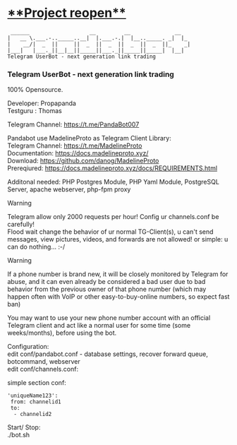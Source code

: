 <h1><ins>**Project reopen**</ins></h1>

```
 ______                   __         __              __
|   __ \.___.-.._____..__|  |.___.-.|  |__.._____. _|  |_
|    __/|  _  ||     ||  _  ||  _  ||  _  ||  _  ||_    _|
|___|   |___._||__|__||_____||___._||_____||_____|  |__|
Telegram UserBot - next generation link trading     
```
### Telegram UserBot - next generation link trading

100% Opensource.

Developer: Propapanda \
Testguru : Thomas 

Telegram Channel: https://t.me/PandaBot007

Pandabot use MadelineProto as Telegram Client Library: \
Telegram Channel: https://t.me/MadelineProto \
Documentation: https://docs.madelineproto.xyz/ \
Download: https://github.com/danog/MadelineProto \
Prereqiured: https://docs.madelineproto.xyz/docs/REQUIREMENTS.html 

Additonal needed: PHP Postgres Module, PHP Yaml Module, PostgreSQL Server, apache webserver, php-fpm proxy

> [!WARNING]
> Telegram allow only 2000 requests per hour! Config ur channels.conf be carefully! \
> Flood wait change the behavior of ur normal TG-Client(s), u can't send messages, view pictures, videos, and forwards are not allowed!
> or simple: u can do nothing... :-/ 

> [!WARNING]
> If a phone number is brand new, it will be closely monitored by Telegram for abuse, and it can even already be considered a bad user due to bad behavior from the previous owner of that phone number (which may happen often with VoIP or other easy-to-buy-online numbers, so expect fast ban)
>
> You may want to use your new phone number account with an official Telegram client and act like a normal user for some time (some weeks/months), before using the bot.

Configuration: \
edit conf/pandabot.conf - database settings, recover forward queue, botcommand, webserver \
edit conf/channels.conf:

simple section conf: 
```
'uniqueName123':
 from: channelid1
 to:
  - channelid2
```

Start/ Stop: \
 ./bot.sh

